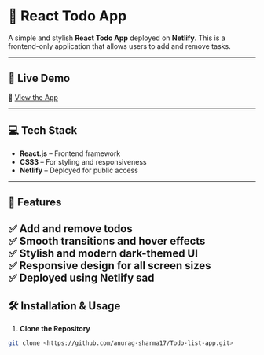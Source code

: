 # 📝 React Todo App

A simple and stylish **React Todo App** deployed on **Netlify**. This is a frontend-only application that allows users to add and remove tasks.

---

## 🚀 **Live Demo**

🔗 [View the App](https://anutodo.netlify.app/)

---

## 💻 **Tech Stack**

- **React.js** – Frontend framework
- **CSS3** – For styling and responsiveness
- **Netlify** – Deployed for public access

---

## 🎯 **Features**

✅ Add and remove todos  
✅ Smooth transitions and hover effects  
✅ Stylish and modern dark-themed UI  
✅ Responsive design for all screen sizes  
✅ Deployed using Netlify
sad
---

## 🛠️ **Installation & Usage**

1. **Clone the Repository**

```bash
git clone <https://github.com/anurag-sharma17/Todo-list-app.git>
```
